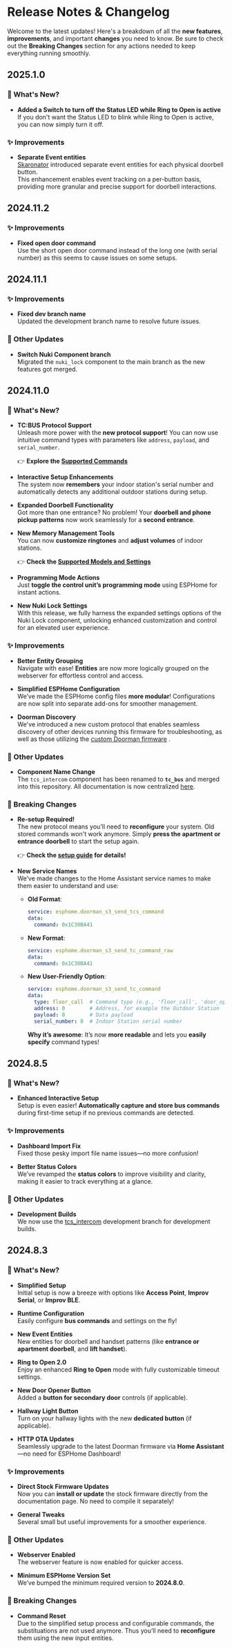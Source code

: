 # Release Notes & Changelog
Welcome to the latest updates! Here's a breakdown of all the **new features**, **improvements**, and important **changes** you need to know. Be sure to check out the **Breaking Changes** section for any actions needed to keep everything running smoothly.

## 2025.1.0
### 🚀 What's New?
- **Added a Switch to turn off the Status LED while Ring to Open is active**  
   If you don't want the Status LED to blink while Ring to Open is active, you can now simply turn it off.

### ✨ Improvements
- **Separate Event entities**  
   [Skaronator](https://github.com/AzonInc/Doorman/pull/37) introduced separate event entities for each physical doorbell button.\
   This enhancement enables event tracking on a per-button basis, providing more granular and precise support for doorbell interactions.  

## 2024.11.2
### ✨ Improvements
- **Fixed open door command**  
   Use the short open door command instead of the long one (with serial number) as this seems to cause issues on some setups.

## 2024.11.1
### ✨ Improvements
- **Fixed dev branch name**  
   Updated the development branch name to resolve future issues.

### 📝 Other Updates
- **Switch Nuki Component branch**  
   Migrated the `nuki_lock` component to the main branch as the new features got merged.

## 2024.11.0
### 🚀 What's New?
- **TC:BUS Protocol Support**  
   Unleash more power with the **new protocol support**!
   You can now use intuitive command types with parameters like `address`, `payload`, and `serial_number`.  

   👉 **Explore the [Supported Commands](../reference/esphome-component#command-types)**

- **Interactive Setup Enhancements**  
   The system now **remembers** your indoor station's serial number and automatically detects any additional outdoor stations during setup.

- **Expanded Doorbell Functionality**  
   Got more than one entrance? No problem! Your **doorbell and phone pickup patterns** now work seamlessly for a **second entrance**.

- **New Memory Management Tools**  
   You can now **customize ringtones** and **adjust volumes** of indoor stations.  

   👉 **Check the [Supported Models and Settings](../reference/esphome-component#model-setting-availability)**

- **Programming Mode Actions**  
   Just **toggle the control unit’s programming mode** using ESPHome for instant actions.

- **New Nuki Lock Settings**  
   With this release, we fully harness the expanded settings options of the Nuki Lock component, unlocking enhanced customization and control for an elevated user experience.

### ✨ Improvements
- **Better Entity Grouping**  
   Navigate with ease! **Entities** are now more logically grouped on the webserver for effortless control and access.

- **Simplified ESPHome Configuration**  
   We’ve made the ESPHome config files **more modular**! Configurations are now split into separate add-ons for smoother management.

- **Doorman Discovery**  
   We've introduced a new custom protocol that enables seamless discovery of other devices running this firmware for troubleshooting, as well as those utilizing the [custom Doorman firmware](../guide/firmware/custom-firmware) .

### 📝 Other Updates
- **Component Name Change**  
   The `tcs_intercom` component has been renamed to **`tc_bus`** and merged into this repository. All documentation is now centralized [here](../reference/esphome-component).

### 🚨 Breaking Changes
- **Re-setup Required!**  
   The new protocol means you’ll need to **reconfigure** your system. Old stored commands won't work anymore. Simply **press the apartment or entrance doorbell** to start the setup again.  

   👉 **Check the [setup guide](../guide/getting-started#step-3-interactive-setup) for details!**

- **New Service Names**  
   We’ve made changes to the Home Assistant service names to make them easier to understand and use:
   - **Old Format**:
     ```yaml
     service: esphome.doorman_s3_send_tcs_command
     data:
       command: 0x1C30BA41
     ```
   - **New Format**:
     ```yaml
     service: esphome.doorman_s3_send_tc_command_raw
     data:
       command: 0x1C30BA41
     ```
   - **New User-Friendly Option**:
     ```yaml
     service: esphome.doorman_s3_send_tc_command
     data:
       type: floor_call  # Command type (e.g., 'floor_call', 'door_open')
       address: 0        # Address, for example the Outdoor Station
       payload: 0        # Data payload
       serial_number: 0  # Indoor Station serial number
     ```
     **Why it’s awesome**: It’s now **more readable** and lets you **easily specify** command types!


## 2024.8.5
### 🚀 What's New?
- **Enhanced Interactive Setup**  
   Setup is even easier! **Automatically capture and store bus commands** during first-time setup if no previous commands are detected.

### ✨ Improvements
- **Dashboard Import Fix**  
   Fixed those pesky import file name issues—no more confusion!

- **Better Status Colors**  
   We’ve revamped the **status colors** to improve visibility and clarity, making it easier to track everything at a glance.

### 📝 Other Updates
- **Development Builds**  
   We now use the [tcs_intercom](<https://github.com/AzonInc/ESPHome_tcs_intercom>) development branch for development builds.


## 2024.8.3
### 🚀 What's New?
- **Simplified Setup**  
   Initial setup is now a breeze with options like **Access Point**, **Improv Serial**, or **Improv BLE**.

- **Runtime Configuration**  
   Easily configure **bus commands** and settings on the fly!

- **New Event Entities**  
   New entities for doorbell and handset patterns (like **entrance or apartment doorbell**, and **lift handset**).

- **Ring to Open 2.0**  
   Enjoy an enhanced **Ring to Open** mode with fully customizable timeout settings.

- **New Door Opener Button**  
   Added a **button for secondary door** controls (if applicable).

- **Hallway Light Button**  
   Turn on your hallway lights with the new **dedicated button** (if applicable).

- **HTTP OTA Updates**  
   Seamlessly upgrade to the latest Doorman firmware via **Home Assistant**—no need for ESPHome Dashboard!

### ✨ Improvements
- **Direct Stock Firmware Updates**  
   Now you can **install or update** the stock firmware directly from the documentation page. No need to compile it separately!

- **General Tweaks**  
   Several small but useful improvements for a smoother experience.

### 📝 **Other Updates**
- **Webserver Enabled**  
   The webserver feature is now enabled for quicker access.

- **Minimum ESPHome Version Set**  
   We’ve bumped the minimum required version to **2024.8.0**.

### 🚨 Breaking Changes
- **Command Reset**  
   Due to the simplified setup process and configurable commands, the substituations are not used anymore. Thus you’ll need to **reconfigure** them using the new input entities.